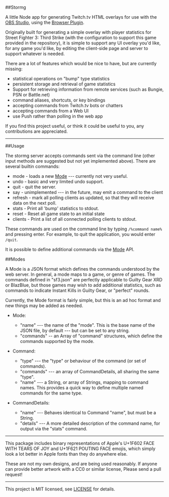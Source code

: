 ##Stormg

A little Node app for generating Twitch.tv HTML overlays for use with the
[OBS Studio](https://github.com/jp9000/obs-studio), using the
[Browser Plugin](https://obsproject.com/forum/resources/browser-plugin.115/).

Originally built for generating a simple overlay with player statistics for
Street Fighter 3: Third Strike (with the configuration to support this game
provided in the repository), it is simple to support any UI overlay you'd like,
for any game you'd like, by editing the client-side page and server to support
whatever is needed.

There are a lot of features which would be nice to have, but are currently
missing:

- statistical operations on "bump" type statistics
- persistent storage and retrieval of game statistics
- Support for retrieving information from remote services (such as Bungie, PSN
  or Battle.net)
- command aliases, shortcuts, or key bindings
- accepting commands from Twitch.tv bots or chatters
- accepting commands from a Web UI
- use Push rather than polling in the web app

If you find this project useful, or think it could be useful to you, any
contributions are appreciated.

-------------------------------------------------------------------------------

##Usage

The stormg server accepts commands sent via the command line (other input
methods are suggested but not yet implemented above). There are several
builtin commands:

- mode - loads a new [Mode](#modes) --- currently not very useful.
- undo - basic and very limited undo support.
- quit - quit the server.
- say - unimplemented --- in the future, may emit a command to the client
- refresh - mark all polling clients as updated, so that they will receive data
  on the next poll.
- stats - Print all 'bump' statistics to stdout.
- reset - Reset all game state to an initial state
- clients - Print a list of all connected polling clients to stdout.

These commands are used on the command line by typing `/%command name%` and
pressing enter. For example, to quit the application, you would enter `/quit`.

It is possible to define additional commands via the [Mode](#modes) API.

##Modes

A Mode is a JSON format which defines the commands understood by the
web server. In general, a mode maps to a game, or genre of games. The commands
defined in "sf3.json" are perfectly applicable to Guilty Gear XRD or BlazBlue,
but those games may wish to add additional statistics, such as commands to
indicate Instant Kills in Guilty Gear, or "perfect" rounds.

Currently, the Mode format is fairly simple, but this is an ad hoc format and
new things may be added as needed.

- Mode:
  - "name" --- the name of the "mode". This is the base name of the JSON file,
    by default --- but can be set to any string.
  - "commands" -- an Array of "command" structures, which define the commands
    supported by the mode.

- Command:
  - "type" --- the "type" or behaviour of the command (or set of commands).
  - "commands" --- an array of CommandDetails, all sharing the same "type".
  - "name" --- a String, or array of Strings, mapping to command names. This
    provides a quick way to define multiple named commands for the same type.

- CommandDetails:
  - "name" --- Behaves identical to Command "name", but must be a String.
  - "details" --- A more detailed description of the command name, for output
    via the "stats" command.

-------------------------------------------------------------------------------

This package includes binary representations of Apple's U+1F602 FACE WITH TEARS
OF JOY and U+1F621 POUTING FACE emojis, which simply look a lot better in
Apple fonts than they do anywhere else.

These are not my own designs, and are being used
reasonably. If anyone can provide better artwork with a CC0 or similar license,
Please send a pull request!

-------------------------------------------------------------------------------

This project is MIT licensed, see [LICENSE](LICENSE) for details.
